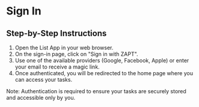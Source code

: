 # Sign In

## Step-by-Step Instructions

1. Open the List App in your web browser.
2. On the sign-in page, click on "Sign in with ZAPT".
3. Use one of the available providers (Google, Facebook, Apple) or enter your email to receive a magic link.
4. Once authenticated, you will be redirected to the home page where you can access your tasks.

Note: Authentication is required to ensure your tasks are securely stored and accessible only by you.